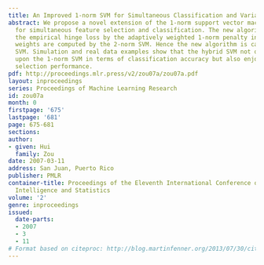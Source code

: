 ```yaml
---
title: An Improved 1-norm SVM for Simultaneous Classification and Variable Selection
abstract: We propose a novel extension of the 1-norm support vector machine (SVM)
  for simultaneous feature selection and classification. The new algorithm penalizes
  the empirical hinge loss by the adaptively weighted 1-norm penalty in which the
  weights are computed by the 2-norm SVM. Hence the new algorithm is called the hybrid
  SVM. Simulation and real data examples show that the hybrid SVM not only often improves
  upon the 1-norm SVM in terms of classification accuracy but also enjoys better feature
  selection performance.
pdf: http://proceedings.mlr.press/v2/zou07a/zou07a.pdf
layout: inproceedings
series: Proceedings of Machine Learning Research
id: zou07a
month: 0
firstpage: '675'
lastpage: '681'
page: 675-681
sections: 
author:
- given: Hui
  family: Zou
date: 2007-03-11
address: San Juan, Puerto Rico
publisher: PMLR
container-title: Proceedings of the Eleventh International Conference on Artificial
  Intelligence and Statistics
volume: '2'
genre: inproceedings
issued:
  date-parts:
  - 2007
  - 3
  - 11
# Format based on citeproc: http://blog.martinfenner.org/2013/07/30/citeproc-yaml-for-bibliographies/
---
```

